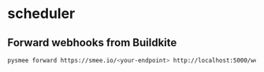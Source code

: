 # scheduler

## Forward webhooks from Buildkite

```bash
pysmee forward https://smee.io/<your-endpoint> http://localhost:5000/webhooks
```
